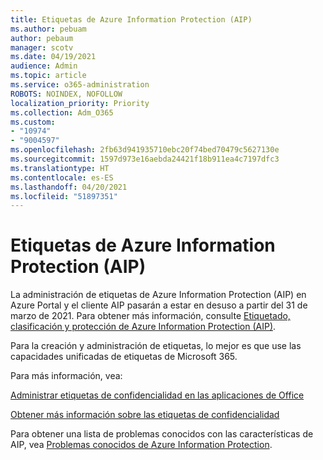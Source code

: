 ```yaml
---
title: Etiquetas de Azure Information Protection (AIP)
ms.author: pebuam
author: pebaum
manager: scotv
ms.date: 04/19/2021
audience: Admin
ms.topic: article
ms.service: o365-administration
ROBOTS: NOINDEX, NOFOLLOW
localization_priority: Priority
ms.collection: Adm_O365
ms.custom:
- "10974"
- "9004597"
ms.openlocfilehash: 2fb63d941935710ebc20f74bed70479c5627130e
ms.sourcegitcommit: 1597d973e16aebda24421f18b911ea4c7197dfc3
ms.translationtype: HT
ms.contentlocale: es-ES
ms.lasthandoff: 04/20/2021
ms.locfileid: "51897351"
---
```

# <a name="azure-information-protection-aip-labels"></a>Etiquetas de Azure Information Protection (AIP)

La administración de etiquetas de Azure Information Protection (AIP) en Azure Portal y el cliente AIP pasarán a estar en desuso a partir del 31 de marzo de 2021. Para obtener más información, consulte [Etiquetado, clasificación y protección de Azure Information Protection (AIP)](https://docs.microsoft.com/azure/information-protection/aip-classification-and-protection).

Para la creación y administración de etiquetas, lo mejor es que use las capacidades unificadas de etiquetas de Microsoft 365. 

Para más información, vea:

[Administrar etiquetas de confidencialidad en las aplicaciones de Office](https://docs.microsoft.com/microsoft-365/compliance/sensitivity-labels-office-apps)

[Obtener más información sobre las etiquetas de confidencialidad](https://docs.microsoft.com/microsoft-365/compliance/sensitivity-labels)

Para obtener una lista de problemas conocidos con las características de AIP, vea [Problemas conocidos de Azure Information Protection](https://docs.microsoft.com/azure/information-protection/known-issues).